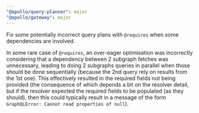 ```yaml
---
"@apollo/query-planner": major
"@apollo/gateway": major
---
```


Fix some potentially incorrect query plans with `@requires` when some dependencies are involved.

In some rare case of `@requires`, an over-eager optimisation was incorrectly considering that
a dependency between 2 subgraph fetches was unnecessary, leading to doing 2 subgraphs queries
in parallel when those should be done sequentially (because the 2nd query rely on results
from the 1st one). This effectively resulted in the required fields not being provided (the
consequence of which depends a bit on the resolver detail, but if the resolver expected
the required fields to be populated (as they should), then this could typically result
in a message of the form `GraphQLError: Cannot read properties of null`).
  